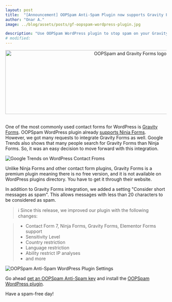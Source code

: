 ```yaml
---
layout: post
title:  "[Announcement] OOPSpam Anti-Spam Plugin now supports Gravity Forms"
author: "Onar A."
image: ../blog/assets/posts/gf-oopspam-wordpress-plugin.jpg

description: "Use OOPSpam WordPress plugin to stop spam on your Gravity Forms"
# modified: 
---
```

<center>
<a href="https://wordpress.org/plugins/oopspam-anti-spam/">
<img width="772" style="height: 200px;object-fit: cover;" alt="OOPSpam and Gravity Forms logos" src="/blog/assets/posts/gf-oopspam-wordpress-plugin.jpg">
</a>
</center>
<br/>


One of the most commonly used contact forms for WordPress is [Gravity Forms](https://www.gravityforms.com/). OOPSpam WordPress plugin already [supports Ninja Forms](https://www.oopspam.com/blog/spam-protection-for-ninja-forms). However, we got many requests to integrate Gravity Forms as well. Google Trends also shows that many people search for Gravity Forms than Ninja Forms. So, it was an easy decision to move forward with this integration.

![Google Trends on WordPress Contact Froms](/blog/assets/posts/contact_from_trends.png "Google Trends on WordPress Contact Froms")

Unlike Ninja Forms and other contact form plugins, Gravity Forms is a premium plugin meaning there is no free version, and it is not available on WordPress plugins directory. You have to get it through their website.

In addition to Gravity Forms integration, we added a setting "Consider short messages as spam". This allows messages with less than 20 characters to be considered as spam.

> ℹ️ Since this release, we improved our plugin with the following changes:

> - Contact Form 7, Ninja Forms, Gravity Forms, Elementor Forms support
> - Sensitivity Level
> - Country restriction
> - Language restriction
> - Ability restrict IP analyses
> - and more

![OOPSpam Anti-Spam WordPress Plugin Settings](/blog/assets/posts/oopspam-plugin-settings.png  "OOPSpam Anti-Spam WordPress Plugin Settings")


Go ahead [get an OOPSpam Anti-Spam key](https://app.oopspam.com/Identity/Account/Register) and install the [OOPSpam WordPress plugin](https://wordpress.org/plugins/oopspam-anti-spam/).

Have a spam-free day!